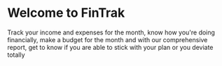 # Welcome to FinTrak

Track your income and expenses for the month, know how you're doing financially, make a budget for the month and with our comprehensive report, get to know if you are able to stick with your plan or you deviate totally

